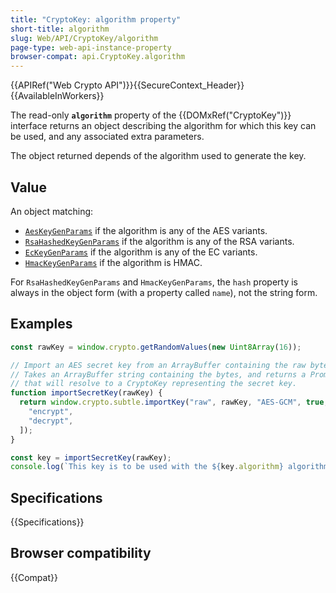 ```yaml
---
title: "CryptoKey: algorithm property"
short-title: algorithm
slug: Web/API/CryptoKey/algorithm
page-type: web-api-instance-property
browser-compat: api.CryptoKey.algorithm
---
```


{{APIRef("Web Crypto API")}}{{SecureContext_Header}}{{AvailableInWorkers}}

The read-only **`algorithm`** property of the {{DOMxRef("CryptoKey")}} interface returns an object describing the algorithm for which this key can be used, and any associated extra parameters.

The object returned depends of the algorithm used to generate the key.

## Value

An object matching:

- [`AesKeyGenParams`](/en-US/docs/Web/API/AesKeyGenParams) if the algorithm is any of the AES variants.
- [`RsaHashedKeyGenParams`](/en-US/docs/Web/API/RsaHashedKeyGenParams) if the algorithm is any of the RSA variants.
- [`EcKeyGenParams`](/en-US/docs/Web/API/EcKeyGenParams) if the algorithm is any of the EC variants.
- [`HmacKeyGenParams`](/en-US/docs/Web/API/HmacKeyGenParams) if the algorithm is HMAC.

For `RsaHashedKeyGenParams` and `HmacKeyGenParams`, the `hash` property is always in the object form (with a property called `name`), not the string form.

## Examples

```js
const rawKey = window.crypto.getRandomValues(new Uint8Array(16));

// Import an AES secret key from an ArrayBuffer containing the raw bytes.
// Takes an ArrayBuffer string containing the bytes, and returns a Promise
// that will resolve to a CryptoKey representing the secret key.
function importSecretKey(rawKey) {
  return window.crypto.subtle.importKey("raw", rawKey, "AES-GCM", true, [
    "encrypt",
    "decrypt",
  ]);
}

const key = importSecretKey(rawKey);
console.log(`This key is to be used with the ${key.algorithm} algorithm.`);
```

## Specifications

{{Specifications}}

## Browser compatibility

{{Compat}}
